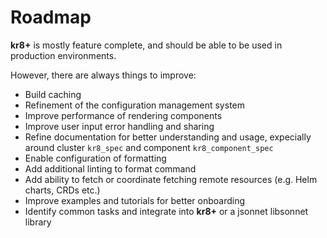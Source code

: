 # Roadmap

**kr8+** is mostly feature complete, and should be able to be used in production environments.

However, there are always things to improve:

* Build caching
* Refinement of the configuration management system
* Improve performance of rendering components
* Improve user input error handling and sharing
* Refine documentation for better understanding and usage, expecially around cluster `kr8_spec` and component `kr8_component_spec`
* Enable configuration of formatting
* Add additional linting to format command
* Add ability to fetch or coordinate fetching remote resources (e.g. Helm charts, CRDs etc.)
* Improve examples and tutorials for better onboarding
* Identify common tasks and integrate into **kr8+** or a jsonnet libsonnet library
